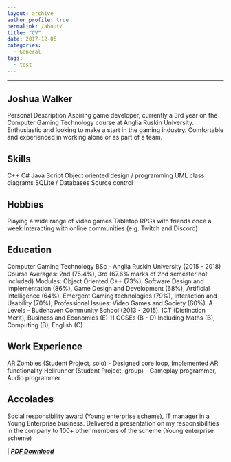 ```yaml
---
layout: archive
author_profile: true
permalink: /about/
title: "CV"
date: 2017-12-06
categories:
  - General
tags:
  - test
---
```

------
## Joshua Walker
Personal Description
Aspiring game developer, currently a 3rd year on the Computer Gaming Technology course at Anglia Ruskin University.
Enthusiastic and looking to make a start in the gaming industry.
Comfortable and experienced in working alone or as part of a team.
## Skills
C++
C#
Java Script
Object oriented design / programming
UML class diagrams
SQLite / Databases
Source control

## Hobbies
Playing a wide range of video games
Tabletop RPGs with friends once a week
Interacting with online communities (e.g. Twitch
and Discord)

## Education
Computer Gaming Technology BSc - Anglia Ruskin University (2015 - 2018)
Course Averages: 2nd (75.4%), 3rd (67.6% marks of 2nd semester not included)
Modules: Object Oriented C++ (73%), Software Design and Implementation (86%), Game Design and
Development (68%), Artificial Intelligence (64%), Emergent Gaming technologies (79%), Interaction and
Usability (70%), Professional Issues: Video Games and Society (60%).
A Levels - Budehaven Community School (2013 - 2015).
ICT (Distinction Merit), Business and Economics (E)
11 GCSEs (B - D) Including Maths (B), Computing (B), English (C)

## Work Experience
AR Zombies (Student Project, solo) - Designed core loop, Implemented AR functionality
Hellrunner (Student Project, group) - Gameplay programmer, Audio programmer

## Accolades
Social responsibility award (Young enterprise scheme), IT manager in a Young Enterprise business.
Delivered a presentation on my responsibilities in the company to 100+ other members of the scheme (Young enterprise scheme)

 | [**_PDF Download_**](https://jjrwalker.github.io/assets/pdf/CV.pdf)

